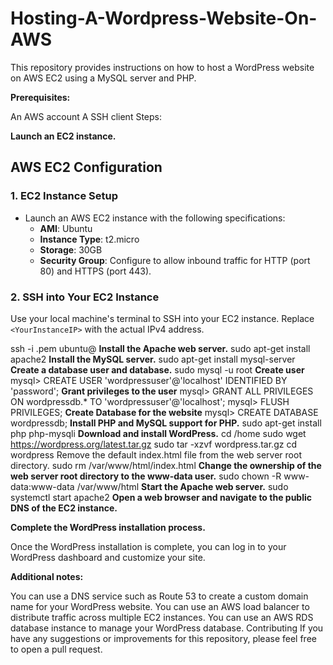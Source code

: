 # Hosting-A-Wordpress-Website-On-AWS


This repository provides instructions on how to host a WordPress website on AWS EC2 using a MySQL server and PHP.

**Prerequisites:**

An AWS account
A SSH client
Steps:

**Launch an EC2 instance.**
## AWS EC2 Configuration

### 1. EC2 Instance Setup

- Launch an AWS EC2 instance with the following specifications:
  - **AMI**: Ubuntu
  - **Instance Type**: t2.micro
  - **Storage**: 30GB
  - **Security Group**: Configure to allow inbound traffic for HTTP (port 80) and HTTPS (port 443).

### 2. SSH into Your EC2 Instance

Use your local machine's terminal to SSH into your EC2 instance. Replace `<YourInstanceIP>` with the actual IPv4 address.

ssh -i <YourKeyPair>.pem ubuntu@<YourInstanceIP>
**Install the Apache web server.**
sudo apt-get install apache2
**Install the MySQL server.**
sudo apt-get install mysql-server
**Create a database user and database.**
sudo mysql -u root
**Create user**
mysql> CREATE USER 'wordpressuser'@'localhost' IDENTIFIED BY 'password';
**Grant privileges to the user**
mysql> GRANT ALL PRIVILEGES ON wordpressdb.* TO 'wordpressuser'@'localhost';
mysql> FLUSH PRIVILEGES;
**Create Database for the website**
mysql> CREATE DATABASE wordpressdb;
**Install PHP and MySQL support for PHP.**
sudo apt-get install php php-mysqli
**Download and install WordPress.**
cd /home
sudo wget https://wordpress.org/latest.tar.gz
sudo tar -xzvf wordpress.tar.gz
cd wordpress
Remove the default index.html file from the web server root directory.
sudo rm /var/www/html/index.html
**Change the ownership of the web server root directory to the www-data user.**
sudo chown -R www-data:www-data /var/www/html
**Start the Apache web server.**
sudo systemctl start apache2
**Open a web browser and navigate to the public DNS of the EC2 instance.**

**Complete the WordPress installation process.**

Once the WordPress installation is complete, you can log in to your WordPress dashboard and customize your site.

**Additional notes:**

You can use a DNS service such as Route 53 to create a custom domain name for your WordPress website.
You can use an AWS load balancer to distribute traffic across multiple EC2 instances.
You can use an AWS RDS database instance to manage your WordPress database.
Contributing
If you have any suggestions or improvements for this repository, please feel free to open a pull request.
